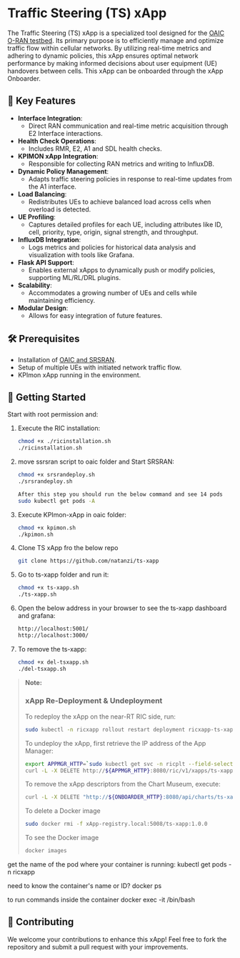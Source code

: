 # Traffic Steering (TS) xApp

The Traffic Steering (TS) xApp is a specialized tool designed for the [OAIC O-RAN testbed](https://www.openaicellular.org/). Its primary purpose is to efficiently manage and optimize traffic flow within cellular networks. By utilizing real-time metrics and adhering to dynamic policies, this xApp ensures optimal network performance by making informed decisions about user equipment (UE) handovers between cells. 
This xApp can be onboarded through the xApp Onboarder.

## 🌟 Key Features

- **Interface Integration**: 
  - Direct RAN communication and real-time metric acquisition through E2 Interface interactions.
- **Health Check Operations**: 
  - Includes RMR, E2, A1 and SDL health checks.
- **KPIMON xApp Integration**:
  - Responsible for collecting RAN metrics and writing to InfluxDB.
- **Dynamic Policy Management**:
  - Adapts traffic steering policies in response to real-time updates from the A1 interface.
- **Load Balancing**:
  - Redistributes UEs to achieve balanced load across cells when overload is detected.
- **UE Profiling**:
  - Captures detailed profiles for each UE, including attributes like ID, cell, priority, type, origin, signal strength, and throughput.
- **InfluxDB Integration**:
  - Logs metrics and policies for historical data analysis and visualization with tools like Grafana.
- **Flask API Support**:
  - Enables external xApps to dynamically push or modify policies, supporting ML/RL/DRL plugins.
- **Scalability**:
  - Accommodates a growing number of UEs and cells while maintaining efficiency.
- **Modular Design**:
  - Allows for easy integration of future features.

## 🛠 Prerequisites

- Installation of [OAIC and SRSRAN](https://openaicellular.github.io/oaic/).
- Setup of multiple UEs with initiated network traffic flow.
- KPImon xApp running in the environment.

## 🚀 Getting Started
Start with root permission and:

1. Execute the RIC installation:
   ```bash
   chmod +x ./ricinstallation.sh
   ./ricinstallation.sh
2. move ssrsran script to oaic folder and Start SRSRAN:
   ```bash
   chmod +x srsrandeploy.sh
   ./srsrandeploy.sh

   After this step you should run the below command and see 14 pods
   sudo kubectl get pods -A
3. Execute KPImon-xApp in oaic folder:
   ```bash
   chmod +x kpimon.sh
   ./kpimon.sh
4. Clone TS xApp fro the below repo
   ```bash
   git clone https://github.com/natanzi/ts-xapp
   
5. Go to ts-xapp folder and run it:
   ```bash
   chmod +x ts-xapp.sh
   ./ts-xapp.sh
6. Open the below address in your browser to see the ts-xapp dashboard and grafana:
   ```bash
   http://localhost:5001/
   http://localhost:3000/
   
7. To remove the ts-xapp:
   ```bash
   chmod +x del-tsxapp.sh
   ./del-tsxapp.sh   
> **Note:**
> 
> ### xApp Re-Deployment & Undeployment
> To redeploy the xApp on the near-RT RIC side, run:
> ```bash
> sudo kubectl -n ricxapp rollout restart deployment ricxapp-ts-xapp
> ```
> To undeploy the xApp, first retrieve the IP address of the App Manager:
> ```bash
> export APPMGR_HTTP=`sudo kubectl get svc -n ricplt --field-selector metadata.name=service-ricplt-appmgr-http -o jsonpath='{.items[0].spec.clusterIP}'`
> curl -L -X DELETE http://${APPMGR_HTTP}:8080/ric/v1/xapps/ts-xapp
> ```
> To remove the xApp descriptors from the Chart Museum, execute:
> ```bash
> curl -L -X DELETE "http://${ONBOARDER_HTTP}:8080/api/charts/ts-xapp/1.0.0"
> ```
> To delete a Docker image
> ```bash
> sudo docker rmi -f xApp-registry.local:5008/ts-xapp:1.0.0
> ```
> To see the Docker image
> ```bash
> docker images

get the name of the pod where your container is running:
kubectl get pods -n ricxapp

 need to know the container's name or ID?
 docker ps
 
to run commands inside the container
 docker exec -it <container-name-or-id> /bin/bash


## 🤝 Contributing
We welcome your contributions to enhance this xApp! Feel free to fork the repository and submit a pull request with your improvements.
